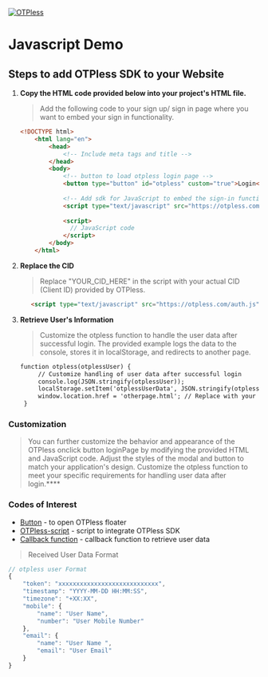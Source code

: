 ﻿[![OTPless](https://d1j61bbz9a40n6.cloudfront.net/website/home/v4/logo/white_logo.svg)](https://otpless.com/platforms/javascript)

# Javascript Demo

## Steps to add OTPless SDK to your Website

1. **Copy the HTML code provided below into your project's HTML file.**

    > Add the following code to your sign up/ sign in page where you want to embed your sign in functionality.

    ```html
    <!DOCTYPE html>
        <html lang="en">
            <head>
                <!-- Include meta tags and title -->
            </head>
            <body>
                <!-- button to load otpless login page -->
                <button type="button" id="otpless" custom="true">Login</button>
            
                <!-- Add sdk for JavaScript to embed the sign-in functionality where you want -->
                <script type="text/javascript" src="https://otpless.com/auth.js" cid="YOUR_CID_HERE"></script>
            
                <script>
                  // JavaScript code
                </script>
            </body>
        </html>

    ```

2. **Replace the CID**

    > Replace "YOUR_CID_HERE" in the script with your actual CID (Client ID) provided by OTPless.
    ```html
       <script type="text/javascript" src="https://otpless.com/auth.js" cid="YOUR_CID_HERE"></script>
    ```

3. **Retrieve User's Information**

   >Customize the otpless function to handle the user data after successful login. The provided example logs the data to the console, stores it in localStorage, and redirects to another page.
   ```html
   function otpless(otplessUser) {
        // Customize handling of user data after successful login
        console.log(JSON.stringify(otplessUser));
        localStorage.setItem('otplessUserData', JSON.stringify(otplessUser));
        window.location.href = 'otherpage.html'; // Replace with your desired redirection
    }
   ```

### Customization

>You can further customize the behavior and appearance of the OTPless onclick button loginPage by modifying the provided HTML and JavaScript code.
>Adjust the styles of the modal and button to match your application's design.
>Customize the otpless function to meet your specific requirements for handling user data after login.****

### Codes of Interest

- [Button](onclickbutton.html#L11) - to open OTPless floater
- [OTPless-script](onclickbutton.html#L14) - script to integrate OTPless SDK
- [Callback function](onclickbutton.html#L17) - callback function to retrieve user data

> Received User Data Format

```js
// otpless user Format
{
    "token": "xxxxxxxxxxxxxxxxxxxxxxxxxxxx",
    "timestamp": "YYYY-MM-DD HH:MM:SS",
    "timezone": "+XX:XX",
    "mobile": {
        "name": "User Name",
        "number": "User Mobile Number"
    },
    "email": {
        "name": "User Name ",
        "email": "User Email"
    }
}
```
